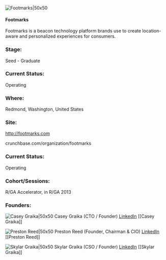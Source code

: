 

![Footmarks|50x50](https://apimg.techstars.com/connect/images/image_files/53a4/e067/8554/782c/6d00/0001/original/Footmarks_Logo_Shirt.jpg)

#### Footmarks
Footmarks is a beacon technology platform brands use to create location-aware and personalized experiences for consumers.

### Stage: 
Seed - Graduate 

### Current Status: 
Operating

### Where:
Redmond, Washington, United States

### Site:
http://footmarks.com



crunchbase.com/organization/footmarks

### Current Status: 
Operating

### Cohort/Sessions: 
R/GA Accelerator, in R/GA 2013

### Founders: 

![Casey Graika|50x50]() Casey Graika (CTO / Founder) [LinkedIn](https://linkedin.com/in/caseygraika) [[Casey Graika]]

![Preston Reed|50x50](https://apimg.techstars.com/connect/images/image_files/53a4/e146/0173/38f6/8d00/0001/original/1d125f5.jpg) Preston Reed (Founder, Chairman & CIO) [LinkedIn](https://linkedin.com/in/prestonreed) [[Preston Reed]]

![Skylar Graika|50x50]() Skylar Graika (CSO / Founder) [LinkedIn](https://) [[Skylar Graika]]


